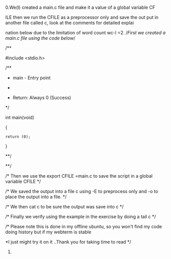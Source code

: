 0.We(I) created a main.c file and make it a value of a global variable CF

ILE then we run the CFILE as a preprocessor only and save the out put in another file called c, look at the comments for detailed explai

nation below due to the limitation of word count wc-l =2.
/*First we created a main.c file using the code below*/

/**



#include <stdio.h>



/**

 * main - Entry point

 *

 * Return: Always 0 (Success)

 */

int main(void)

{

    return (0);

}



**/



**/



/* Then we use the export CFILE =main.c  to save the script in a global variable CFILE */



/* We saved the output into a file c using -E to preprocess only and  -o to place the output into a file. */



/* We then cat c to be sure the output was save into c */



/* Finally we verify using the example in the exercise by doing a tail c */



/* Please note this is done in my offline ubuntu, so you won't find my code doing history but if my webterm is stable

*I just might try it on it ..Thank you for taking time to read */

1.

